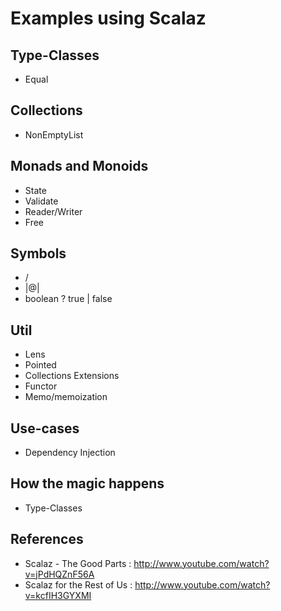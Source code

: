 # Examples using Scalaz

## Type-Classes
  * Equal

## Collections
  * NonEmptyList

## Monads and Monoids
  * State
  * Validate
  * Reader/Writer
  * Free

## Symbols
  * \/
  * |@|
  * boolean ? true | false

## Util
  * Lens
  * Pointed
  * Collections Extensions
  * Functor
  * Memo/memoization

## Use-cases
  * Dependency Injection

## How the magic happens
  * Type-Classes

## References
  * Scalaz - The Good Parts : http://www.youtube.com/watch?v=jPdHQZnF56A
  * Scalaz for the Rest of Us : http://www.youtube.com/watch?v=kcfIH3GYXMI